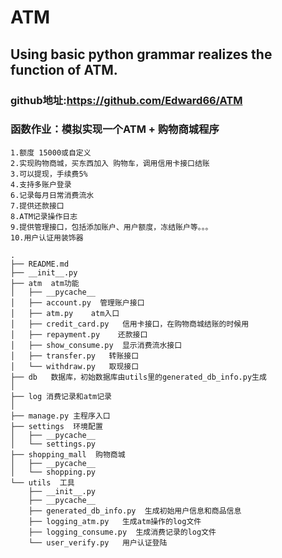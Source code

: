 # ATM
## Using basic python grammar realizes the function of ATM.

### github地址:https://github.com/Edward66/ATM
### 函数作业：模拟实现一个ATM + 购物商城程序

    1.额度 15000或自定义
    2.实现购物商城，买东西加入 购物车，调用信用卡接口结账
    3.可以提现，手续费5%
    4.支持多账户登录
    6.记录每月日常消费流水
    7.提供还款接口
    8.ATM记录操作日志
    9.提供管理接口，包括添加账户、用户额度，冻结账户等。。。
    10.用户认证用装饰器

    .
    ├── README.md  
    ├── __init__.py
    ├── atm  atm功能
    │   ├── __pycache__
    │   ├── account.py  管理账户接口
    │   ├── atm.py    atm入口
    │   ├── credit_card.py   信用卡接口，在购物商城结账的时候用
    │   ├── repayment.py    还款接口
    │   ├── show_consume.py  显示消费流水接口
    │   ├── transfer.py   转账接口
    │   └── withdraw.py   取现接口
    ├── db   数据库，初始数据库由utils里的generated_db_info.py生成
    │   
    ├── log 消费记录和atm记录
    │   
    ├── manage.py 主程序入口
    ├── settings  环境配置
    │   ├── __pycache__
    │   └── settings.py
    ├── shopping_mall  购物商城
    │   ├── __pycache__
    │   └── shopping.py
    └── utils  工具
        ├── __init__.py
        ├── __pycache__
        ├── generated_db_info.py  生成初始用户信息和商品信息
        ├── logging_atm.py   生成atm操作的log文件
        ├── logging_consume.py  生成消费记录的log文件
        └── user_verify.py   用户认证登陆